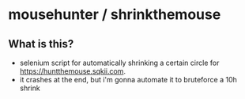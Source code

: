 # mousehunter / shrinkthemouse
## What is this?
* selenium script for automatically shrinking a certain circle for https://huntthemouse.sqkii.com.
* it crashes at the end, but i'm gonna automate it to bruteforce a 10h shrink